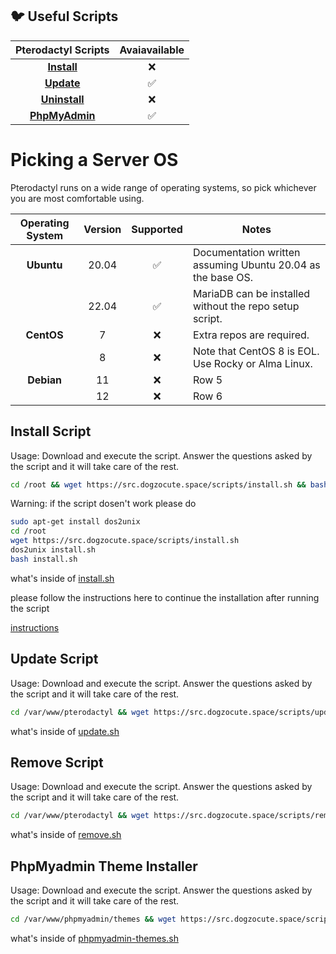 ## 🐦 Useful Scripts
<!--[Github](https://github.com/Dogzocute-D-e-v/Dogzocute-Core) -->

| Pterodactyl Scripts | Avaiavailable |
|:------------:|:-------------:|
| [**Install**](https://github.com/Dogzocute-D-e-v/useful-scripts/blob/main/scripts/install.sh)  | ❌  |
| [**Update**](https://github.com/Dogzocute-D-e-v/useful-scripts/blob/main/scripts/update.sh)  | ✅  |
| [**Uninstall**](https://github.com/Dogzocute-D-e-v/useful-scripts/blob/main/scripts/remove.sh)  | ❌  |
| [**PhpMyAdmin**](https://github.com/Dogzocute-D-e-v/useful-scripts/blob/main/scripts/phpmyadmin-themes.sh)  | ✅ |

# Picking a Server OS
Pterodactyl runs on a wide range of operating systems, so pick whichever you are most comfortable using.

| Operating System | Version | Supported | Notes |
|:----------:|:-------------:|:-------------:|----------|
| **Ubuntu**   |  20.04  |✅| Documentation written assuming Ubuntu 20.04 as the base OS.    |
|| 22.04    |✅| MariaDB can be installed without the repo setup script.    |
| **CentOS**    | 7    |❌| 	Extra repos are required.    |
|| 8    |❌| Note that CentOS 8 is EOL. Use Rocky or Alma Linux.    |
| **Debian**    | 11    |❌| Row 5    |
|| 12    |❌| Row 6    |

## Install Script

Usage:
Download and execute the script. Answer the questions asked by the script and it will take care of the rest.
```bash
cd /root && wget https://src.dogzocute.space/scripts/install.sh && bash install.sh
```
Warning: if the script dosen't work please do
```bash
sudo apt-get install dos2unix
cd /root
wget https://src.dogzocute.space/scripts/install.sh
dos2unix install.sh
bash install.sh
```

what's inside of [install.sh](https://github.com/Dogzocute-D-e-v/useful-scripts/blob/main/scripts/install.sh)

please follow the instructions here to continue the installation after running the script

[instructions](https://github.com/Dogzocute-D-e-v/useful-scripts/blob/main/tutorials/install.md)

## Update Script
Usage:
Download and execute the script. Answer the questions asked by the script and it will take care of the rest.

```bash
cd /var/www/pterodactyl && wget https://src.dogzocute.space/scripts/update.sh && bash update.sh
```

what's inside of [update.sh](https://github.com/Dogzocute-D-e-v/useful-scripts/blob/main/scripts/update.sh)

## Remove Script
Usage:
Download and execute the script. Answer the questions asked by the script and it will take care of the rest.

```bash
cd /var/www/pterodactyl && wget https://src.dogzocute.space/scripts/remove.sh && bash remove.sh
```

what's inside of [remove.sh](https://github.com/Dogzocute-D-e-v/useful-scripts/blob/main/scripts/remove.sh)


## PhpMyadmin Theme Installer
Usage:
Download and execute the script. Answer the questions asked by the script and it will take care of the rest.

```bash
cd /var/www/phpmyadmin/themes && wget https://src.dogzocute.space/scripts/phpmyadmin-themes.sh && bash phpmyadmin-themes.sh
```

what's inside of [phpmyadmin-themes.sh](https://github.com/Dogzocute-D-e-v/useful-scripts/blob/main/scripts/phpmyadmin-themes.sh)
